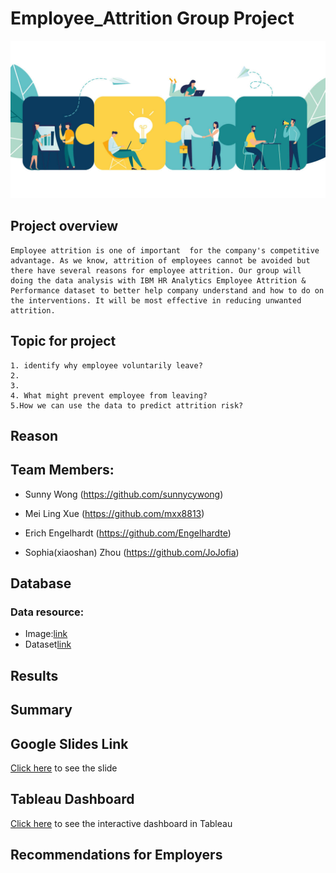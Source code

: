 # Employee_Attrition Group Project

![](images/employee.png)

## Project overview
    Employee attrition is one of important  for the company's competitive advantage. As we know, attrition of employees cannot be avoided but there have several reasons for employee attrition. Our group will doing the data analysis with IBM HR Analytics Employee Attrition & Performance dataset to better help company understand and how to do on the interventions. It will be most effective in reducing unwanted attrition.
    


## Topic for project
    1. identify why employee voluntarily leave?
    2. 
    3. 
    4. What might prevent employee from leaving?
    5.How we can use the data to predict attrition risk?

## Reason


## Team Members:
- Sunny Wong (https://github.com/sunnycywong)

- Mei Ling Xue (https://github.com/mxx8813)

- Erich Engelhardt (https://github.com/Engelhardte)

- Sophia(xiaoshan) Zhou (https://github.com/JoJofia)



    
    
## Database
### Data resource:
   - Image:[link](https://lattice.com/library/what-is-employee-experience-vs-employee-engagement)  
   - Dataset[link](https://www.kaggle.com/datasets/pavansubhasht/ibm-hr-analytics-attrition-dataset)

## Results


## Summary

## Google Slides Link
[Click here]() to see the slide
## Tableau Dashboard
[Click here]() to see the interactive dashboard in Tableau

## Recommendations for Employers